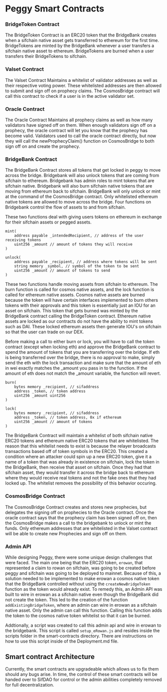 # Peggy Smart Contracts

### BridgeToken Contract

The BridgeToken Contract is an ERC20 token that the BridgeBank creates when a sifchain native asset gets transferred to ethereum for the first time. BridgeTokens are minted by the BridgeBank whenever a user transfers a sifchain native asset to ethereum. BridgeTokens are burned when a user transfers their BridgeTokens to sifchain.

### Valset Contract

The Valset Contract Maintains a whitelist of validator addresses as well as their respective voting power. These whitelisted addresses are then allowed to submit and sign off on prophecy claims. The CosmosBridge contract will call this contract to check if a user is in the active validator set.

### Oracle Contract

The Oracle Contract Maintains all prophecy claims as well as how many validators have signed off on them. When enough validators sign off on a prophecy, the oracle contract will let you know that the prophecy has become valid. Validators used to call the oracle contract directly, but now they will call the newProphecyClaim\(\) function on CosmosBridge to both sign off on and create the prophecy.

### BridgeBank Contract

The BridgeBank Contract stores all tokens that get locked in peggy to move across the bridge. Bridgebank will also unlock tokens that are coming from sifchain to ethereum. Bridgebank has admin roles to mint tokens that are sifchain native. Bridgebank will also burn sifchain native tokens that are moving from ethereum back to sifchain. BridgeBank will only unlock or mint at the command of the CosmosBridge contract. Only whitelisted ethereum native tokens are allowed to move across the bridge. Four functions on Bridgebank control the flow of assets to and from sifchain.

These two functions deal with giving users tokens on ethereum in exchange for their sifchain assets or pegged assets.

```text
mint(
    address payable _intendedRecipient, // address of the user receiving tokens
    uint256 _amount // amount of tokens they will receive
)

unlock(
    address payable _recipient, // address where tokens will be sent
    string memory _symbol, // symbol of the token to be sent
    uint256 _amount // amount of tokens to send
)
```

These two functions handle moving assets from sifchain to ethereum. The burn function is called for cosmos native assets, and the lock function is called for ethereum native assets. Cosmos native assets are burned because the token will have certain interfaces implemented to burn others tokens with their approvals and this token is essentially just an IOU for an asset on sifchain. This token that gets burned was minted by the BridgeBank contract calling the BridgeToken contract. Ethereum native assets are locked as our contracts do not have the ability to mint tokens such as DAI. These locked ethereum assets then generate IOU's on sifchain so that the user can trade on our DEX.

Before making a call to either burn or lock, you will have to call the token contract \(except when locking eth\) and approve the BridgeBank contract to spend the amount of tokens that you are transferring over the bridge. If eth is being transferred over the bridge, there is no approval to make, simply send the eth with the lock transaction and make sure that the amount of eth in wei exactly matches the \_amount you pass in to the function. If the amount of eth does not match the \_amount variable, the function will revert.

```text
burn(
    bytes memory _recipient, // sifaddress
    address _token, // token address
    uint256 _amount uint256
)

lock(
    bytes memory _recipient, // sifaddress
    address _token, // token address, 0x if ethereum
    uint256 _amount // amount of tokens 
)
```

The BridgeBank Contract will maintain a whitelist of both sifchain native ERC20 tokens and ethereum native ERC20 tokens that are whitelisted. The reason that this whitelist needs to exist is because the relayer broadcasts transactions based off of token symbols in the ERC20. This created a condition where an attacker could spin up a new ERC20 token, give it a name of a token that was already in existence on sifchain, lock the token in the BridgeBank, then receive that asset on sifchain. Once they had that sifchain asset, they would transfer it across the bridge back to ethereum where they would receive real tokens and not the fake ones that they had locked up. The whitelist removes the possibility of this behavior occuring.

### CosmosBridge Contract

The CosmosBridge Contract creates and stores new prophecies, but delegates the signing off on prophecies to the Oracle contract. Once the oracle contract says that the prophecy claim has been signed off on, then the CosmosBridge makes a call to the bridgebank to unlock or mint the funds. Only ethereum addresses that are whitelisted in the Valset contract will be able to create new Prophecies and sign off on them.

### Admin API

While designing Peggy, there were some unique design challenges that were faced. The main one being that the ERC20 token, `erowan`, that represented a claim to rowan on sifchain, was going to be created before peggy and sifchain was going to be deployed to mainnet. Because of this, a solution needed to be implemented to make erowan a cosmos native token that the BridgeBank controlled without using the `createNewBridgeToken` function as the token would already exist. To remedy this, an Admin API was built to wire in erowan as a sifchain native even though the BridgeBank did not create the token. This led to the creation of the function `addExistingBridgeToken`, where an admin can wire in erowan as a sifchain native asset. Only the admin can call this function. Calling this function adds the token to the cosmos native token whitelist so that it can be burned.

Addtionally, a script was created to call this admin api and wire in erowan to the bridgebank. This script is called `setup_eRowan.js` and resides inside the scripts folder in the smart-contracts directory. There are instructions on how to use this script inside of the Deployment.md file.

## Smart contract Architecture

Currently, the smart contracts are upgradeable which allows us to fix them should any bugs arise. In time, the control of these smart contracts will be handed over to SifDAO for control or the admin abilities completely removed for full decentralization.  



